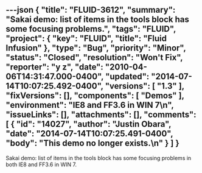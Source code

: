 ---json
{
  "title": "FLUID-3612",
  "summary": "Sakai demo: list of items in the tools block has some focusing problems.",
  "tags": "FLUID",
  "project": {
    "key": "FLUID",
    "title": "Fluid Infusion"
  },
  "type": "Bug",
  "priority": "Minor",
  "status": "Closed",
  "resolution": "Won't Fix",
  "reporter": "y z",
  "date": "2010-04-06T14:31:47.000-0400",
  "updated": "2014-07-14T10:07:25.492-0400",
  "versions": [
    "1.3"
  ],
  "fixVersions": [],
  "components": [
    "Demos"
  ],
  "environment": "IE8 and FF3.6 in WIN 7\n",
  "issueLinks": [],
  "attachments": [],
  "comments": [
    {
      "id": "14027",
      "author": "Justin Obara",
      "date": "2014-07-14T10:07:25.491-0400",
      "body": "This demo no longer exists.\n"
    }
  ]
}
---
Sakai demo: list of items in the tools block has some focusing problems in both IE8 and FF3.6 in WIN 7.&#x20;

        